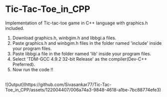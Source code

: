 # Tic-Tac-Toe_in_CPP
Implementation of Tic-tac-toe game in C++ language with graphics.h included.

1. Download graphics.h, winbgim.h and libbgi.a files.<br>
2. Paste graphics.h and winbgim.h files in the folder named 'include' inside your program files.<br>
3. Paste libbgi.a file in the folder named 'lib' inside your program files.<br>
4. Select 'TDM-GCC 4.9.2 32-bit Release' as the compiler(Dev-C++ Preferred).<br>
5. Now run the code !!<br>
<br>
![Output](https://github.com/Sivasankar77/Tic-Tac-Toe_in_CPP/assets/122004407/006a74a3-9848-4618-a1be-7bc88774efe3)
